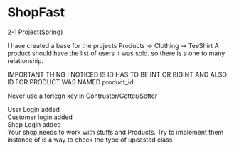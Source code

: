 # ShopFast
2-1 Project(Spring)

I have created a base for the projects
Products -> Clothing -> TeeShirt
A product should have the list of users it was sold. so there is a one to many relationship.

IMPORTANT THING I NOTICED IS ID HAS TO BE INT OR BIGINT
AND ALSO ID FOR PRODUCT WAS NAMED product_id

Never use a foriegn key in Contrustor/Getter/Setter

User Login added \
Customer login added \
Shop Login added \
Your shop needs to work with stuffs and Products. Try to
implement them \
instance of is a way to check the type of upcasted class 